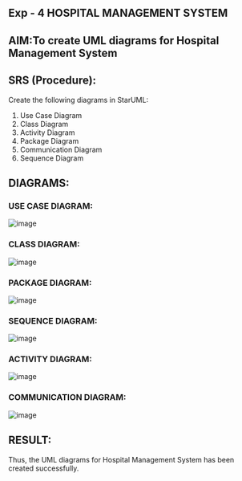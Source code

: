 ## Exp - 4 HOSPITAL MANAGEMENT SYSTEM

## AIM:To create UML diagrams for Hospital Management System
## SRS (Procedure):

Create the following diagrams in StarUML:
1) Use Case Diagram
2) Class Diagram
3) Activity Diagram
4) Package Diagram
5) Communication Diagram
6) Sequence Diagram


## DIAGRAMS:
### USE CASE DIAGRAM:
![image](https://github.com/user-attachments/assets/5410b5a5-c1c1-44aa-934a-a5e4689b7fd4)
### CLASS DIAGRAM:
![image](https://github.com/user-attachments/assets/e78bbfc1-d818-412c-bdc9-0abc31122ecd)
### PACKAGE DIAGRAM:
![image](https://github.com/user-attachments/assets/41200794-f146-4203-a11a-e0fd4389fe8f)
### SEQUENCE DIAGRAM:
![image](https://github.com/user-attachments/assets/f8e47b40-e768-460a-8e8e-035acdad746a)
### ACTIVITY DIAGRAM:
![image](https://github.com/user-attachments/assets/29a37ddc-aeef-467c-aeac-f5090f9981cb)
### COMMUNICATION DIAGRAM:
![image](https://github.com/user-attachments/assets/148966c2-636a-4eb8-869b-436fb6c9907e)


## RESULT:
Thus, the UML diagrams for Hospital Management System has been created successfully.
